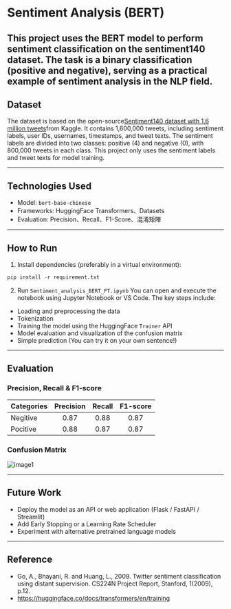 # Sentiment Analysis (BERT)


This project uses the BERT model to perform sentiment classification on the sentiment140 dataset. The task is a binary classification (positive and negative), serving as a practical example of sentiment analysis in the NLP field.
---

## Dataset
The dataset is based on the open-source[Sentiment140 dataset with 1.6 million tweets](<https://www.kaggle.com/datasets/kazanova/sentiment140> "Title")from Kaggle. It contains 1,600,000 tweets, including sentiment labels, user IDs, usernames, timestamps, and tweet texts. The sentiment labels are divided into two classes: positive (4) and negative (0), with 800,000 tweets in each class. This project only uses the sentiment labels and tweet texts for model training.

---

## Technologies Used
- Model: ```bert-base-chinese```
- Frameworks: HuggingFace Transformers、Datasets
- Evaluation: Precision、Recall、F1-Score、混淆矩陣

---

## How to Run
1. Install dependencies (preferably in a virtual environment):
```python
pip install -r requirement.txt
```

2. Run ```Sentiment_analysis_BERT_FT.ipynb```
You can open and execute the notebook using Jupyter Notebook or VS Code. The key steps include:

- Loading and preprocessing the data
- Tokenization
- Training the model using the HuggingFace ```Trainer``` API
- Model evaluation and visualization of the confusion matrix
- Simple prediction (You can try it on your own sentence!)

---

## Evaluation
### Precision, Recall & F1-score
<div align="center">

 Categories|Precision| Recall | F1-score
 :-------|:------: | :------: | :------: 
 Negitive|0.87   |   0.88  | 0.87
 Pocitive|0.88   |   0.87  | 0.87

</div>

### Confusion Matrix
![image1](<results/confusion matrix.jpg> "confusion matrix")

---

## Future Work
- Deploy the model as an API or web application (Flask / FastAPI / Streamlit)
- Add Early Stopping or a Learning Rate Scheduler
- Experiment with alternative pretrained language models

--- 

## Reference
- Go, A., Bhayani, R. and Huang, L., 2009. Twitter sentiment classification using distant supervision. CS224N Project Report, Stanford, 1(2009), p.12.
- https://huggingface.co/docs/transformers/en/training



